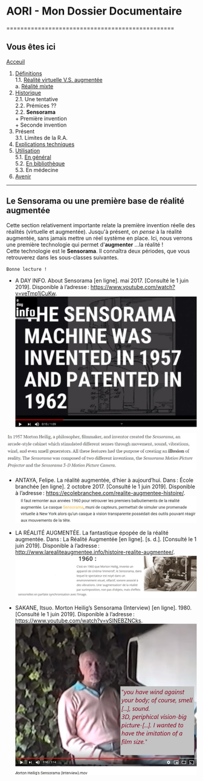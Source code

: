 # AORI - Mon Dossier Documentaire
================================================
## Vous êtes ici
[Acceuil](Introduction.md)

1. [Définitions](Definition.md)  
 1.1. [Réalité virtuelle V.S. augmentée ](vs.md)       
             a. [Réalité mixte](mixed.md)
2. [Historique](Histoire.md)  
 2.1. Une tentative   
 2.2. Prémices ??  
 2.2. **Sensorama**  
        + Première invention  
        + Seconde invention  
3. Présent  
 3.1. Limites de la R.A.
4. [Explications techniques](Fonctionnement.md)
5. [Utilisation](utilisation.md)  
  5.1. [En général](engeneral.md)  
  5.2. [En bibliothèque](bibli.md)  
  5.3. En médecine  
 6. [Avenir](Avenir.md)  

-----------------------------------------------
**Le Sensorama** ou une première base de réalité augmentée
----------------------------------------------------------------------------------------------------------------------------------------
Cette section relativement importante relate la première invention réelle des réalités (virtuelle et augmentée). Jusqu'à présent, on *pense* à la réalité augmentée, sans jamais mettre un réel système en place. Ici, nous verrons une première technologie qui permet d'__augmenter__ ...la réalité !  
Cette technologie est le __Sensorama__. Il connaîtra deux périodes, que vous retrouverez dans les sous-classes suivantes. 
````
Bonne lecture !
````
*   A DAY INFO. About Sensorama [en ligne]. mai 2017. [Consulté le 1 juin 2019]. Disponible à l’adresse : https://www.youtube.com/watch?v=veTmp1jCuKw.
![date invention](/Images/senso5.JPG)


![inventeur sensorama](/Images/senso6.JPG)  

* ANTAYA, Felipe. La réalité augmentée, d’hier à aujourd’hui. Dans : École branchée [en ligne]. 2 octobre 2017. [Consulté le 1 juin 2019]. Disponible à l’adresse : https://ecolebranchee.com/realite-augmentee-histoire/.  
![sensorama simplifie](/Images/senso2.JPG)   


*   LA RÉALITÉ AUGMENTÉE. La fantastique épopée de la réalité augmentée. Dans : La Réalité Augmentée [en ligne]. [s. d.]. [Consulté le 1 juin 2019]. Disponible à l’adresse : http://www.larealiteaugmentee.info/histoire-realite-augmentee/.  
![sensorama](/Images/senso1.JPG)

*  SAKANE, Itsuo. Morton Heilig’s Sensorama (Interview) [en ligne]. 1980. [Consulté le 1 juin 2019]. Disponible à l’adresse : https://www.youtube.com/watch?v=vSINEBZNCks.
![sensorama interview](/Images/senso4.JPG)


